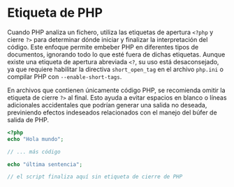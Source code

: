 # Etiqueta de PHP

Cuando PHP analiza un fichero, utiliza las etiquetas de apertura `<?php` y cierre `?>` para determinar dónde iniciar y finalizar la interpretación del código. Este enfoque permite embeber PHP en diferentes tipos de documentos, ignorando todo lo que esté fuera de dichas etiquetas. Aunque existe una etiqueta de apertura abreviada `<?`, su uso está desaconsejado, ya que requiere habilitar la directiva `short_open_tag` en el archivo `php.ini` o compilar PHP con `--enable-short-tags`.

En archivos que contienen únicamente código PHP, se recomienda omitir la etiqueta de cierre `?>` al final. Esto ayuda a evitar espacios en blanco o líneas adicionales accidentales que podrían generar una salida no deseada, previniendo efectos indeseados relacionados con el manejo del búfer de salida de PHP.

```php
<?php
echo "Hola mundo";

// ... más código

echo "última sentencia";

// el script finaliza aquí sin etiqueta de cierre de PHP
```